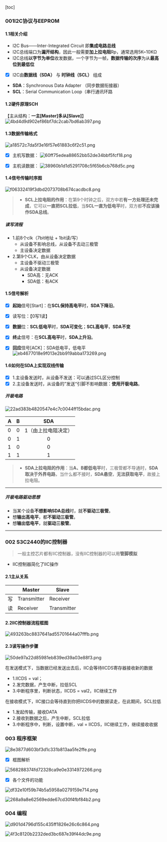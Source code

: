 [toc]
### 001I2C协议与EEPROM
#### 1.1相关介绍
- I2C Bus——Inter-Integrated Circuit 即**集成电路总线**
- I2C总线端口为**漏开结构**，因此一般需要**加上拉电阻**Rp，通常选用5K~10KΩ
- I2C总线**以字节为单位**收发数据，一个字节为一帧，**数据传输的次序**为从**最高位到最低位**
- [x] I2C由**数据线（SDA）** 与 **时钟线（SCL）** 组成
 - **SDA**：Synchronous Data Adapter （同步数据衔接器）
 - **SCL**：Serial Communication Loop（串行通讯环路
#### 1.2硬件原理SCH
【主从结构：**一主[Master]多从[Slave]**】
![4bd4d9d902ef86bf7dc2cab7bd6ab397.png](en-resource://database/2560:1)

#### 1.3数据传输格式

![a18572c7da5f3e16f57e61883c6f2c51.png](en-resource://database/2604:1)

* [x] 主机写数据：
![60ff75edea88652bb52de34bbf5fcf18.png](en-resource://database/2584:1)

* [x] 主机读数据：
![38960b1d1d5291708c5f65b6cb768d5c.png](en-resource://database/2582:1)

#### 1.4信号传输时序图
![f06332419f3dbd2073708b674cacdbc8.png](en-resource://database/2608:1)

>- **SCL上拉电阻的作用**：在第9个时钟之后，双方中若**有一方处理还未完成**，它可以**一直把SCL拉低**，当**SCL一直为低电平**时，双方都**不应该操作SDA总线**。

##### 读写流程
- 1.前8个clk（7bit地址 + 1bit读/写）
   - 从设备不影响总线，从设备不去动三极管
   - 主设备决定数据
- 2.第9个CLK，由从设备决定数据
   - 主设备不驱动三极管
   - 从设备决定数据
       - SDA高：无ACK
       - SDA低：有ACK
#### 1.5信号解析
* [x] **起始**信号[Start]：在**SCL保持高电平**时，**SDA下降沿**。
* [x] 读写位：【0写1读】
* [x] **数据**位：**SCL低电平**时，**SDA可变化**；**SCL高电平**，**SDA不变**
* [x] **终止**信号：在**SCL高电平**时，**SDA上升沿**。
* [x] **回应**信号[ACK]：SDA低电平，低电平
![eb4677018e9f013e2bb919abba173269.png](en-resource://database/2586:1)




#### 1.6如何在SDA上实现双线传输

* [x] 1.主设备发送时，从设备不发送：可以通过SCL区分控制
* [x] 2.主设备发送时，从设备的”发送“引脚不影响数据：**使用开极电路**。
##### 开极电路
![22ad383b4820547e4c7c0044ff15bdac.png](en-resource://database/2578:1)

| A | B | SDA |
| --- | --- | :-: |
| 0 | 0 | 1（由上拉电阻决定） |
| 0 | 1 | 0 |
| 1 | 0 | 0 |
| 1 | 1 | 1 |
>- **SDA上拉电阻的作用**：当**A、B都低电平**时，三极管都不导通时，**SDA取决于外界电路**，当什么都不接时，**SDA悬空**，**无法获取电平**，故接上拉电阻。
***
##### 开极电路驱动思想
- 当某个设备**不想影响SDA总线**时，就**不驱动三极管**。
- 想**输出高电平**，都**不驱动三极管**。
- 想**输出低电平**，就**驱动三极管**。
***

### 002 S3C2440的IIC控制器
>一般主控芯片都有IIC控制器，没有IIC控制器的可以用**管脚模拟**
- IIC控制器简化了IIC操作

#### 2.1主从关系
|  | Master | Slave |
| --- | --- | --- |
| 写 | Transmitter | Receiver |
| 读 | Receiver | Transmitter |

#### 2.2IIC控制器流程框图
![493263bc8837641ad55701644a07fffb.png](en-resource://database/2602:1)

#### 2.3读写操作步骤
![50de97a22d85981eb839ed39a03e88f3.png](en-resource://database/2610:1)

在发送模式下，当数据已经发送出去后，IIC会等待IICDS寄存器接收新的数据
 
 - 1.IICDS = val；
 - 2.发完数据，产生中断，拉低SCL
 - 3.中断程序里，判断状态，IICDS = val2，IIC继续工作

在接收模式下，IIC接口会等待直到你把IICDS中的数据读走，在此期间，SCL拉低

- 1.发起传输，接收DATA
- 2.接收到数据之后，产生中断，SCL拉低
- 3.中断程序中，判断，设置中断，val = IICDS，IIC继续工作，继续接收收据

### 003 程序框架
![8e3877d603bf3d1c331b813aa5fe2ffe.png](en-resource://database/2616:1)

* [x] 框图解析

![568288374fd72328ca9e0e3314972266.png](en-resource://database/2618:1)

* [x] 各个文件的功能

![df32e10f59b74b5a5958a0279159e714.png](en-resource://database/2632:1)

![268a9a8e62569edde67cd30f4fbf84b2.png](en-resource://database/2614:1)

### 004 编程
![d901d4796d155c435ff1826e26c6c864.png](en-resource://database/2638:1)


![4f3c8120b2232ded3bc687e39f44dc9e.png](en-resource://database/2642:1)


